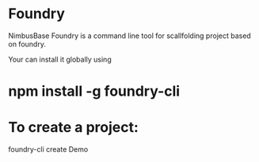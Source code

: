 Foundry
========

NimbusBase Foundry is a command line tool for scallfolding project based on foundry.

Your can install it globally using 

# npm install -g foundry-cli

# To create a project:

foundry-cli create Demo
